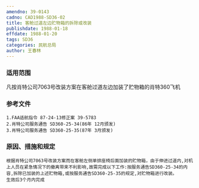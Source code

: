 ```yaml
---
amendno: 39-0143  
cadno: CAD1988-SD36-02  
title: 客舱过道左边贮物箱的拆除或改装  
publishdate: 1988-01-18  
effdate: 1988-01-20  
tags: SD36  
categories: 民航总局  
author: 王春林  
---
```

  
### 适用范围  
凡按肖特公司7063号改装方案在客舱过道左边加装了贮物箱的肖特360飞机  
  
<!--more-->  
### 参考文件  
    1.FAA适航指令 87-24-13修正案 39-5783  
    2.肖特公司服务通告 SD360-25-34(86年 12月颁发)  
    3.肖特公司服务通告 SD360-25-35(87年 3月颁发)  
  
### 原因、措施和规定  
    根据肖特公司7063号改装方案而在客舱左侧单排座椅后面加装的贮物箱，由于伸进过道内,对机上人员在紧急情况下的撤离带来不利影响,故需完成以下工作:按服务通告SD360-25-34的内容,拆除已加装的上述贮物箱,或按服务通告SD360-25-35的规定,对贮物箱进行改装。  
    生效后3个月内完成  
